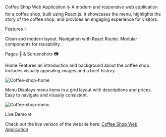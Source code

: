 Coffee Shop Web Application ☕
A modern and responsive web application for a coffee shop, built using React.js. It showcases the menu, highlights the story of the coffee shop, and provides an engaging experience for visitors.

Features ✨

Clean and modern layout.
Navigation with React Router.
Modular components for reusability.

Pages 📄 & Screenshots 📷

Home
Features an introduction and background about the coffee shop.
Includes visually appealing images and a brief history.

![Coffee-shop-home](https://github.com/user-attachments/assets/46c0c1f1-27f1-42e4-b8f9-7b4eeb57c1a3)


Menu
Displays menu items in a grid layout with descriptions and prices.
Easy to navigate and visually consistent.

![Coffee-shop-menu](https://github.com/user-attachments/assets/b6d76bc1-20d7-499a-a67d-f339f0ea4622)


Live Demo 🌐

Check out the live version of the website here: [Coffee Shop Web Application](https://hamzas4011.github.io/coffee-shop/)

